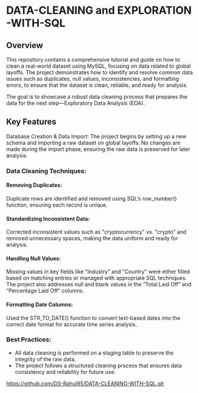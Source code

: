 # DATA-CLEANING and EXPLORATION -WITH-SQL

## Overview
This repository contains a comprehensive tutorial and guide on how to clean a real-world dataset using MySQL, focusing on data related to global layoffs. The project demonstrates how to identify and resolve common data issues such as duplicates, null values, inconsistencies, and formatting errors, to ensure that the dataset is clean, reliable, and ready for analysis.

The goal is to showcase a robust data cleaning process that prepares the data for the next step—Exploratory Data Analysis (EDA).

## Key Features
Database Creation & Data Import:
The project begins by setting up a new schema and importing a raw dataset on global layoffs. No changes are made during the import phase, ensuring the raw data is preserved for later analysis.

### Data Cleaning Techniques:

#### Removing Duplicates:
Duplicate rows are identified and removed using SQL’s row_number() function, ensuring each record is unique.
#### Standardizing Inconsistent Data:
Corrected inconsistent values such as "cryptocurrency" vs. "crypto" and removed unnecessary spaces, making the data uniform and ready for analysis.
#### Handling Null Values:
Missing values in key fields like "Industry" and "Country" were either filled based on matching entries or managed with appropriate SQL techniques. The project also addresses null and blank values in the “Total Laid Off” and “Percentage Laid Off” columns.
#### Formatting Date Columns:
Used the STR_TO_DATE() function to convert text-based dates into the correct date format for accurate time series analysis.

### Best Practices:
* All data cleaning is performed on a staging table to preserve the integrity of the raw data.
* The project follows a structured cleaning process that ensures data consistency and reliability for future use.

 https://github.com/DS-Rahul95/DATA-CLEANING-WITH-SQL.git
